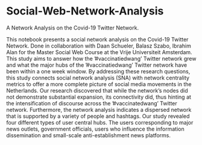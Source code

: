 # Social-Web-Network-Analysis
A Network Analysis on the Covid-19 Twitter Network. 

This notebook presents a social network analysis on the Covid-19 Twitter Network. Done in collaboration with Daan Schueler, Balasz Szabo, Ibrahim Alan for the Master Social Web Course at the Vrije Universiteit Amsterdam. This study aims to answer how the ’#vaccinatiedwang’ Twitter network grew and what the major hubs of the ’#vaccinatiedwang’ Twitter network have been within a one week window. By addressing these research questions, this study connects social network analysis (SNA) with network centrality metrics to offer a more complete picture of social media movements in the Netherlands. Our research discovered that while the network’s nodes did not demonstrate substantial expansion, its connectivity did, thus hinting at the intensification of discourse across the ’#vaccinatedwang’ Twitter network. Furthermore, the network analysis indicates a dispersed network that is supported by a variety of people and hashtags. Our study revealed four different types of user central hubs. The users corresponding to major news outlets, government officials, users who influence the information dissemination and small-scale anti-establishment news platforms.
